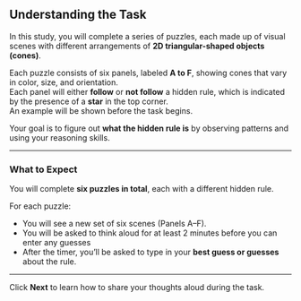 ## Understanding the Task

In this study, you will complete a series of puzzles, each made up of visual scenes with different arrangements of **2D triangular-shaped objects (cones)**.

Each puzzle consists of six panels, labeled **A to F**, showing cones that vary in color, size, and orientation.  
Each panel will either **follow** or **not follow** a hidden rule, which is indicated by the presence of a **star** in the top corner.  
An example will be shown before the task begins.

Your goal is to figure out **what the hidden rule is** by observing patterns and using your reasoning skills.

---

### What to Expect

You will complete **six puzzles in total**, each with a different hidden rule.

For each puzzle:

- You will see a new set of six scenes (Panels A–F).
- You will be asked to think aloud for at least 2 minutes before you can enter any guesses 
- After the timer, you’ll be asked to type in your **best guess or guesses** about the rule.

---

Click **Next** to learn how to share your thoughts aloud during the task.
